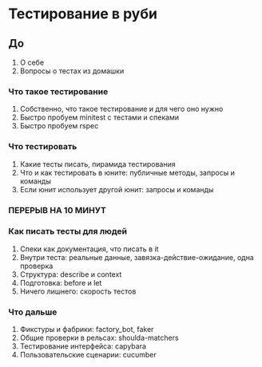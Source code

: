 # Тестирование в руби

## До
1. О себе
1. Вопросы о тестах из домашки

### Что такое тестирование
1. Собственно, что такое тестирование и для чего оно нужно
1. Быстро пробуем minitest с тестами и спеками
1. Быстро пробуем rspec

### Что тестировать
1. Какие тесты писать, пирамида тестирования
1. Что и как тестировать в юните: публичные методы, запросы и команды
1. Если юнит использует другой юнит: запросы и команды

### ПЕРЕРЫВ НА 10 МИНУТ

### Как писать тесты для людей
1. Спеки как документация, что писать в it
1. Внутри теста: реальные данные, завязка-действие-ожидание, одна проверка
1. Структура: describe и context
1. Подготовка: before и let
1. Ничего лишнего: скорость тестов

### Что дальше
1. Фикстуры и фабрики: factory_bot, faker
1. Общие проверки в рельсах: shoulda-matchers
1. Тестирование интерфейса: capybara
1. Пользовательские сценарии: cucumber
